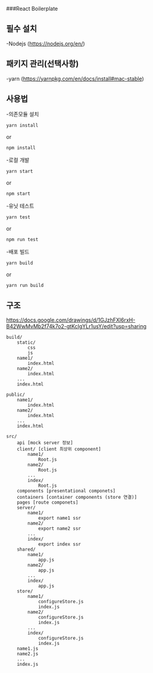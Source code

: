 ###React Boilerplate



## 필수 설치

-Nodejs (https://nodejs.org/en/)


## 패키지 관리(선택사항)

-yarn (https://yarnpkg.com/en/docs/install#mac-stable)


## 사용법

-의존모듈 설치
```sh
yarn install
```
or
```sh
npm install
```
-로컬 개발
```sh
yarn start
```
or
```sh
npm start
```
-유닛 테스트
```sh
yarn test
```
or
```sh
npm run test
```
-배포 빌드
```sh
yarn build
```
or
```sh
yarn run build
```

## 구조

https://docs.google.com/drawings/d/1GJzhFXl6rxH-B42WwMvMb2f74k7o2-gtKcIgYLr1usY/edit?usp=sharing
```
build/
    static/
        css
        js
    name1/
        index.html
    name2/
        index.html
    ...
    index.html

public/
    name1/
        index.html
    name2/
        index.html
    ...
    index.html

src/
    api [mock server 정보]
    client/ [client 최상위 component]
        name1/
            Root.js
        name2/
            Root.js
        ...
        index/
            Root.js
    components [presentational componets]
    containers [container components (store 연결)]
    pages [route componets]
    server/
        name1/
            export name1 ssr
        name2/
            export name2 ssr
        ...
        index/
            export index ssr
    shared/
        name1/
            app.js
        name2/
            app.js
        ...
        index/
            app.js
    store/
        name1/
            configureStore.js
            index.js
        name2/
            configureStore.js
            index.js
        ...
        index/
            configureStore.js
            index.js
    name1.js
    name2.js
    ...
    index.js
```
